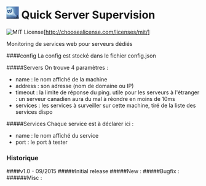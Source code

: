 # ![](https://raw.githubusercontent.com/lordzurp/QSS/master/ressources/favicon.32.png) Quick Server Supervision

![MIT License](http://img.shields.io/badge/license-MIT-blue.svg?style=flat-square)[http://choosealicense.com/licenses/mit/]

Monitoring de services web pour serveurs dédiés




####config
La config est stocké dans le fichier config.json

#####Servers
On trouve 4 paramètres :
- name : le nom affiché de la machine
- address : son adresse (nom de domaine ou IP)
- timeout : la limite de réponse du ping. utile pour les serveurs à l'étranger : un serveur canadien aura du mal à réondre en moins de 10ms
- services : les services à surveiller sur cette machine, tiré de la liste des services dispo

#####Services
Chaque service est à déclarer ici :
- name : le nom affiché du service
- port : le port à tester



### Historique
####v1.0 - 09/2015
#####Initial release
#####New :
#####Bugfix :
######Misc :

